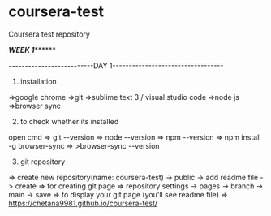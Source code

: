 # coursera-test
Coursera test repository

***************************************WEEK 1*********************************************

--------------------------DAY 1----------------------------------
1. installation

  =>google chrome
  =>git
  =>sublime text 3 / visual studio code
  =>node js
  =>browser sync

2. to check whether its installed

  open cmd
  => git --version
  => node --version
    => npm --version
  => npm install -g browser-sync
    => >browser-sync --version
    
3. git repository

  => create new repository(name: coursera-test) ->  public  ->  add readme file  -> create
  => for creating git page
     => repository settings -> pages -> branch -> main -> save 
  => to display your git page (you'll see readme file)
     => https://chetana9981.github.io/coursera-test/
     

